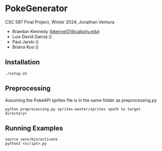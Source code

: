 # PokeGenerator
CSC 587 Final Project, Winter 2024, Jonathan Ventura

- Braedan Kennedy (bkenne07@calpoly.edu)
- Luis David Garcia ()
- Paul Jarski ()
- Briana Kuo ()

## Installation
```
./setup.sh
```

## Preprocessing

Assuming the PokeAPI sprites file is in the same folder as preprocessing.py
```
python preprocessing.py sprites-master/sprites <path to target directory>
```

## Running Examples
```
source venv/bin/activate
python3 <script>.py
```
